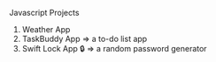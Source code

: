 Javascript Projects
1. Weather App
2. TaskBuddy App => a to-do list app
3. Swift Lock App 🔒 => a random password generator

